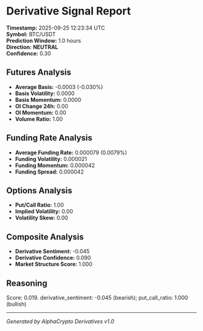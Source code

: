 # Derivative Signal Report

**Timestamp:** 2025-09-25 12:23:34 UTC  
**Symbol:** BTC/USDT  
**Prediction Window:** 1.0 hours  
**Direction:** **NEUTRAL**  
**Confidence:** 0.30

## Futures Analysis
- **Average Basis:** -0.0003 (-0.030%)
- **Basis Volatility:** 0.0000
- **Basis Momentum:** 0.0000
- **OI Change 24h:** 0.00
- **OI Momentum:** 0.00
- **Volume Ratio:** 1.00

## Funding Rate Analysis
- **Average Funding Rate:** 0.000079 (0.0079%)
- **Funding Volatility:** 0.000021
- **Funding Momentum:** 0.000042
- **Funding Spread:** 0.000042

## Options Analysis
- **Put/Call Ratio:** 1.00
- **Implied Volatility:** 0.00
- **Volatility Skew:** 0.00

## Composite Analysis
- **Derivative Sentiment:** -0.045
- **Derivative Confidence:** 0.090
- **Market Structure Score:** 1.000

## Reasoning
Score: 0.019. derivative_sentiment: -0.045 (bearish); put_call_ratio: 1.000 (bullish)

---
*Generated by AlphaCrypto Derivatives v1.0*
